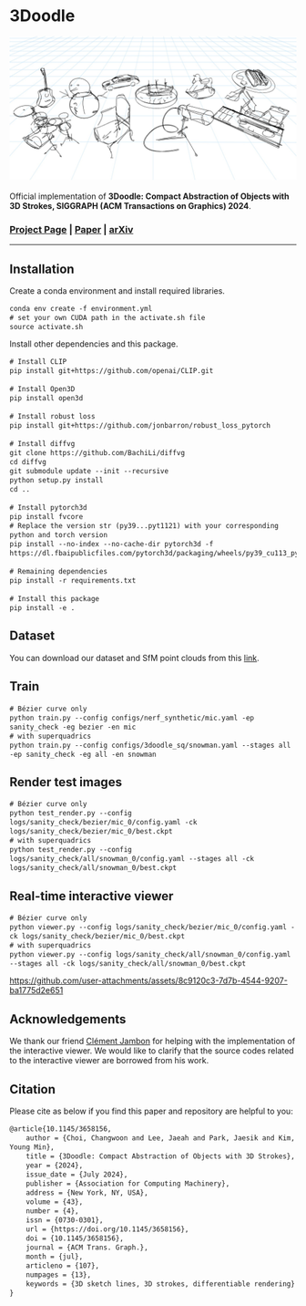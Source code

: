 # 3Doodle
<div style="text-align:center">
<img src="assets/teaser.jpg" alt="teaser image"/>
</div>
<br/>
Official implementation of <b>3Doodle: Compact Abstraction of Objects with 3D Strokes, SIGGRAPH (ACM Transactions on Graphics) 2024</b>.

### [Project Page](https://changwoonchoi.github.io/3Doodle) | [Paper](https://dl.acm.org/doi/10.1145/3658156) | [arXiv](https://arxiv.org/abs/2402.03690)
___
## Installation
Create a conda environment and install required libraries.
```
conda env create -f environment.yml
# set your own CUDA path in the activate.sh file
source activate.sh
```

Install other dependencies and this package.
```
# Install CLIP
pip install git+https://github.com/openai/CLIP.git

# Install Open3D
pip install open3d

# Install robust loss
pip install git+https://github.com/jonbarron/robust_loss_pytorch

# Install diffvg
git clone https://github.com/BachiLi/diffvg
cd diffvg
git submodule update --init --recursive
python setup.py install
cd ..

# Install pytorch3d
pip install fvcore
# Replace the version str (py39...pyt1121) with your corresponding python and torch version
pip install --no-index --no-cache-dir pytorch3d -f https://dl.fbaipublicfiles.com/pytorch3d/packaging/wheels/py39_cu113_pyt1121/download.html

# Remaining dependencies
pip install -r requirements.txt

# Install this package
pip install -e .
```
## Dataset
You can download our dataset and SfM point clouds from this [link](https://drive.google.com/drive/folders/1tTVVd78TAJIT6GJcfrfKIWN_EyR92FmZ).


## Train
```
# Bézier curve only
python train.py --config configs/nerf_synthetic/mic.yaml -ep sanity_check -eg bezier -en mic
# with superquadrics
python train.py --config configs/3doodle_sq/snowman.yaml --stages all -ep sanity_check -eg all -en snowman
```

## Render test images
```
# Bézier curve only
python test_render.py --config logs/sanity_check/bezier/mic_0/config.yaml -ck logs/sanity_check/bezier/mic_0/best.ckpt
# with superquadrics
python test_render.py --config logs/sanity_check/all/snowman_0/config.yaml --stages all -ck logs/sanity_check/all/snowman_0/best.ckpt
```

## Real-time interactive viewer
```
# Bézier curve only
python viewer.py --config logs/sanity_check/bezier/mic_0/config.yaml -ck logs/sanity_check/bezier/mic_0/best.ckpt
# with superquadrics
python viewer.py --config logs/sanity_check/all/snowman_0/config.yaml --stages all -ck logs/sanity_check/all/snowman_0/best.ckpt
```


https://github.com/user-attachments/assets/8c9120c3-7d7b-4544-9207-ba1775d2e651




## Acknowledgements
We thank our friend [Clément Jambon](https://clementjambon.github.io/) for helping with the implementation of the interactive viewer. We would like to clarify that the source codes related to the interactive viewer are borrowed from his work.

## Citation
Please cite as below if you find this paper and repository are helpful to you:
```
@article{10.1145/3658156,
    author = {Choi, Changwoon and Lee, Jaeah and Park, Jaesik and Kim, Young Min},
    title = {3Doodle: Compact Abstraction of Objects with 3D Strokes},
    year = {2024},
    issue_date = {July 2024},
    publisher = {Association for Computing Machinery},
    address = {New York, NY, USA},
    volume = {43},
    number = {4},
    issn = {0730-0301},
    url = {https://doi.org/10.1145/3658156},
    doi = {10.1145/3658156},
    journal = {ACM Trans. Graph.},
    month = {jul},
    articleno = {107},
    numpages = {13},
    keywords = {3D sketch lines, 3D strokes, differentiable rendering}
}
          
```
